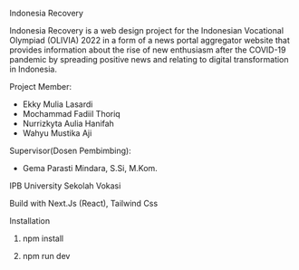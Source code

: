 Indonesia Recovery

Indonesia Recovery is a web design project for the Indonesian Vocational Olympiad (OLIVIA) 2022 in a form of a news portal aggregator website that provides information about the rise of new enthusiasm after the COVID-19 pandemic by spreading positive news and relating to digital transformation in Indonesia.

Project Member:
- Ekky Mulia Lasardi
- Mochammad Fadiil Thoriq
- Nurrizkyta Aulia Hanifah
- Wahyu Mustika Aji

Supervisor(Dosen Pembimbing):
- Gema Parasti Mindara, S.Si, M.Kom.

IPB University
Sekolah Vokasi

Build with Next.Js (React), Tailwind Css

Installation

1. npm install

2. npm run dev
